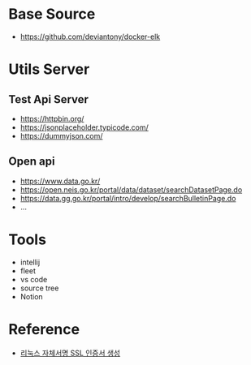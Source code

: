 # Base Source

- https://github.com/deviantony/docker-elk

# Utils Server
## Test Api Server
- https://httpbin.org/
- https://jsonplaceholder.typicode.com/
- https://dummyjson.com/
## Open api 
- https://www.data.go.kr/
- https://open.neis.go.kr/portal/data/dataset/searchDatasetPage.do
- https://data.gg.go.kr/portal/intro/develop/searchBulletinPage.do
- ...

# Tools
- intellij
- fleet
- vs code 
- source tree
- Notion


# Reference 
- [리눅스 자체서명 SSL 인증서 생성](https://zetawiki.com/wiki/%EB%A6%AC%EB%88%85%EC%8A%A4_%EC%9E%90%EC%B2%B4%EC%84%9C%EB%AA%85_SSL_%EC%9D%B8%EC%A6%9D%EC%84%9C_%EC%83%9D%EC%84%B1)